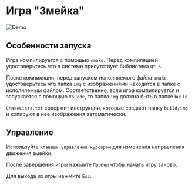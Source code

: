 # Игра "Змейка"

![Demo](/img/demo.gif)

## Особенности запуска

Игра компилируется с помощью `cmake`. Перед компиляцией удостоверьтесь что в системе присутствует библиотека `Qt 6`.

После компиляции, перед запуском исполняемого файла `snake`, удостоверьтесь что папка `img` с изображениями находится в папке с исполняемым файлом. Соответственно, если игра компилируется и запускается с помощью `VSCode`, то папка `img` должна быть в папке `build`. 

`CMakeLists.txt` содержит инструкции, которые создают папку `build/img` и копируют в нее изображения автоматически.

## Управление

Используйте `клавиши управления курсором` для изменения направления движения змейки.

После завершения игры нажмите `Пробел` чтобы начать игру заново.

Для выхода из игры нажмите `Esc`.